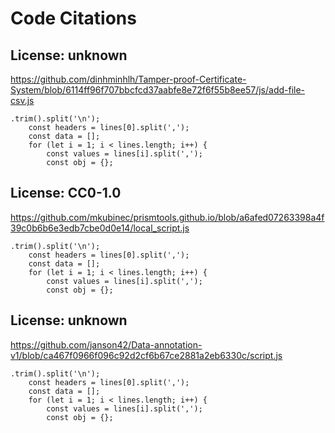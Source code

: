 # Code Citations

## License: unknown
https://github.com/dinhminhlh/Tamper-proof-Certificate-System/blob/6114ff96f707bbcfcd37aabfe8e72f6f55b8ee57/js/add-file-csv.js

```
.trim().split('\n');
    const headers = lines[0].split(',');
    const data = [];
    for (let i = 1; i < lines.length; i++) {
        const values = lines[i].split(',');
        const obj = {};
```


## License: CC0-1.0
https://github.com/mkubinec/prismtools.github.io/blob/a6afed07263398a4f39c0b6b6e3edb7cbe0d0e14/local_script.js

```
.trim().split('\n');
    const headers = lines[0].split(',');
    const data = [];
    for (let i = 1; i < lines.length; i++) {
        const values = lines[i].split(',');
        const obj = {};
```


## License: unknown
https://github.com/janson42/Data-annotation-v1/blob/ca467f0966f096c92d2cf6b67ce2881a2eb6330c/script.js

```
.trim().split('\n');
    const headers = lines[0].split(',');
    const data = [];
    for (let i = 1; i < lines.length; i++) {
        const values = lines[i].split(',');
        const obj = {};
```


